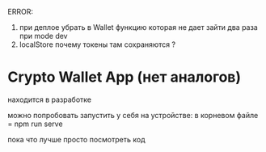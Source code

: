 
ERROR:
1) при деплое убрать в Wallet функцию которая не дает зайти два раза при mode dev
2) localStore почему токены там сохраняются ?

# Crypto Wallet App (нет аналогов)

находится в разработке

можно попробовать запустить у себя на устройстве: в корневом файле = npm run serve

пока что лучше просто посмотреть код